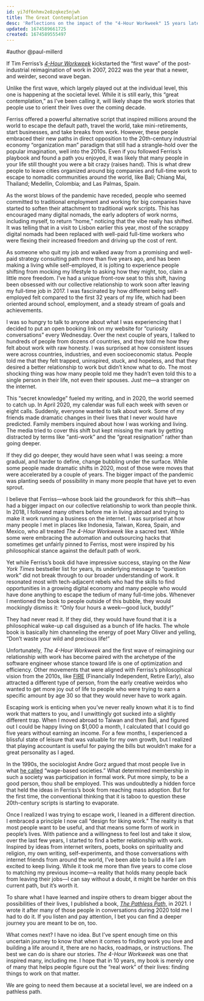 ```yaml
---
id: yi7df6nhmv2e8zqkez5njwh
title: The Great Contemplation
desc: 'Reflections on the impact of the "4-Hour Workweek" 15 years later'
updated: 1674589661725
created: 1674589555497
---
```


#author @paul-millerd

If Tim Ferriss’s [_4-Hour Workweek_](https://www.amazon.com/4-Hour-Workweek-Escape-Live-Anywhere/dp/0307465357) kickstarted the “first wave” of the post-industrial reimagination of work in 2007, 2022 was the year that a newer, and weirder, second wave began. 

Unlike the first wave, which largely played out at the individual level, this one is happening at the societal level. While it is still early, this “great contemplation,” as I’ve been calling it, will likely shape the work stories that people use to orient their lives over the coming decade. 

Ferriss offered a powerful alternative script that inspired millions around the world to escape the default path, travel the world, take mini-retirements, start businesses, and take breaks from work. However, these people embraced their new paths in direct opposition to the 20th-century industrial economy “organization man” paradigm that still had a strangle-hold over the popular imagination, well into the 2010s. Even if you followed Ferriss’s playbook and found a path you enjoyed, it was likely that many people in your life still thought you were a bit crazy (raises hand). This is what drew people to leave cities organized around big companies and full-time work to escape to nomadic communities around the world, like Bali; Chiang Mai, Thailand; Medellin, Colombia; and Las Palmas, Spain.

As the worst blows of the pandemic have receded, people who seemed committed to traditional employment and working for big companies have started to soften their attachment to traditional work scripts. This has encouraged many digital nomads, the early adopters of work norms, including myself, to return “home,” noticing that the vibe really has shifted. It was telling that in a visit to Lisbon earlier this year, most of the scrappy digital nomads had been replaced with well-paid full-time workers who were flexing their increased freedom and driving up the cost of rent. 

As someone who quit my job and walked away from a promising and well-paid strategy consulting path more than five years ago, and has been making a living while self-employed, it is jolting to experience people shifting from mocking my lifestyle to asking how they might, too, claim a little more freedom. I’ve had a unique front-row seat to this shift, having been obsessed with our collective relationship to work soon after leaving my full-time job in 2017. I was fascinated by how different being self-employed felt compared to the first 32 years of my life, which had been oriented around school, employment, and a steady stream of goals and achievements. 

I was so hungry to talk to anyone about what I was experiencing that I decided to put an open booking link on my website for “curiosity conversations” every Wednesday. Over the next couple of years, I talked to hundreds of people from dozens of countries, and they told me how they felt about work with raw honesty. I was surprised at how consistent issues were across countries, industries, and even socioeconomic status. People told me that they felt trapped, uninspired, stuck, and hopeless, and that they desired a better relationship to work but didn’t know what to do. The most shocking thing was how many people told me they hadn’t even told this to a single person in their life, not even their spouses. Just me—a stranger on the internet.

This “secret knowledge” fueled my writing, and in 2020, the world seemed to catch up. In April 2020, my calendar was full each week with seven or eight calls. Suddenly, everyone wanted to talk about work. Some of my friends made dramatic changes in their lives that I never would have predicted. Family members inquired about how I was working and living. The media tried to cover this shift but kept missing the mark by getting distracted by terms like “anti-work” and the “great resignation” rather than going deeper.

If they did go deeper, they would have seen what I was seeing: a more gradual, and harder to define, change bubbling under the surface. While some people made dramatic shifts in 2020, most of those were moves that were accelerated by a couple of years. The bigger impact of the pandemic was planting seeds of possibility in many more people that have yet to even sprout.

I believe that Ferriss—whose book laid the groundwork for this shift—has had a bigger impact on our collective relationship to work than people think. In 2018, I followed many others before me in living abroad and trying to make it work running a business on the internet. I was surprised at how many people I met in places like Indonesia, Taiwan, Korea, Spain, and Mexico, who all treated _The_ _4-Hour Workweek_ like a sacred text. While some were embracing the automation and outsourcing hacks that sometimes get unfairly pinned to Ferriss, most were inspired by his philosophical stance against the default path of work.

Yet while Ferriss’s book did have impressive success, staying on the _New York Times_ bestseller list for years, its underlying message to “question work” did not break through to our broader understanding of work. It resonated most with tech-adjacent rebels who had the skills to find opportunities in a growing digital economy and many people who would have done anything to escape the tedium of many full-time jobs. Whenever I mentioned the book to people outside of this bubble, they would mockingly dismiss it: “Only four hours a week—good luck, buddy!”  

They had never read it. If they did, they would have found that it is a philosophical wake-up call disguised as a bunch of life hacks. The whole book is basically him channeling the energy of poet Mary Oliver and yelling, “Don’t waste your wild and precious life!” 

Unfortunately, _The 4-Hour Workweek_ and the first wave of reimagining our relationship with work has become paired with the archetype of the software engineer whose stance toward life is one of optimization and efficiency. Other movements that were aligned with Ferriss’s philosophical vision from the 2010s, like [FIRE](https://www.mrmoneymustache.com/2013/02/22/getting-rich-from-zero-to-hero-in-one-blog-post/) (Financially Independent, Retire Early), also attracted a different type of person, from the early creative weirdos who wanted to get more joy out of life to people who were trying to earn a specific amount by age 30 so that they would never have to work again.

Escaping work is enticing when you’ve never really known what it is to find work that matters to you, and I unwittingly got sucked into a slightly different trap. When I moved abroad to Taiwan and then Bali, and figured out I could be happy living on $1,000 a month, I calculated that I could go five years without earning an income. For a few months, I experienced a blissful state of leisure that was valuable for my own growth, but I realized that playing accountant is useful for paying the bills but wouldn’t make for a great personality as I aged.

In the 1990s, the sociologist Andre Gorz argued that most people live in what [he called](https://www.amazon.com/Reclaiming-Work-Beyond-Wage-Based-Society/dp/0745621287) “wage-based societies.” What determined membership in such a society was participation in formal work. Put more simply, to be a good person, thou shall be employed. This was undoubtedly a hidden force that held the ideas in Ferriss’s book from reaching mass adoption. But for the first time, the conventional thinking that it is taboo to question these 20th-century scripts is starting to evaporate.

Once I realized I was trying to escape work, I leaned in a different direction. I embraced a principle I now call “design for liking work.” The reality is that most people want to be useful, and that means some form of work in people’s lives. With patience and a willingness to feel lost and take it slow, over the last few years, I started to find a better relationship with work. Inspired by ideas from internet writers, poets, books on spirituality and religion, my own writing, self-experiments, and those conversations with internet friends from around the world, I’ve been able to build a life I am excited to keep living. While it took me more than five years to come close to matching my previous income—a reality that holds many people back from leaving their jobs—I can say without a doubt, it might be harder on this current path, but it’s worth it.  

To share what I have learned and inspire others to dream bigger about the possibilities of their lives, I published a book, [_The Pathless Path,_](https://www.amazon.com/Pathless-Path-Imagining-Story-Work/dp/B09QF6Q421) in 2021. I wrote it after many of those people in conversations during 2020 told me I had to do it. If you listen and pay attention, I bet you can find a deeper journey you are meant to be on, too.  

What comes next? I have no idea. But I’ve spent enough time on this uncertain journey to know that when it comes to finding work you love and building a life around it, there are no hacks, roadmaps, or instructions. The best we can do is share our stories. _The 4-Hour Workweek_ was one that inspired many, including me. I hope that in 10 years, my book is merely one of many that helps people figure out the “real work” of their lives: finding things to work on that matter. 

We are going to need them because at a societal level, we are indeed on a pathless path.
